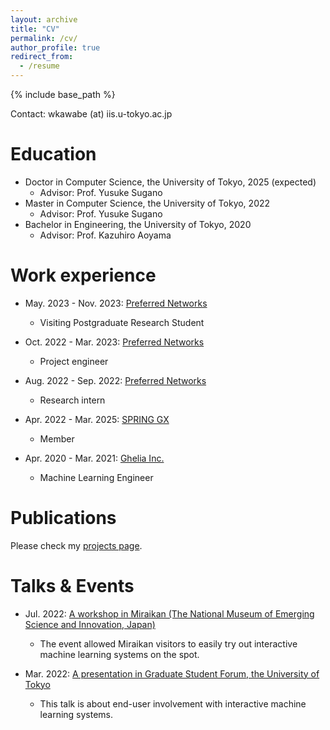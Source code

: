 ```yaml
---
layout: archive
title: "CV"
permalink: /cv/
author_profile: true
redirect_from:
  - /resume
---
```


{% include base_path %}

Contact: wkawabe (at) iis.u-tokyo.ac.jp

Education
======
* Doctor in Computer Science, the University of Tokyo, 2025 (expected)
  * Advisor: Prof. Yusuke Sugano
* Master in Computer Science, the University of Tokyo, 2022
  * Advisor: Prof. Yusuke Sugano
* Bachelor in Engineering, the University of Tokyo, 2020
  * Advisor: Prof. Kazuhiro Aoyama


Work experience
======
* May. 2023 - Nov. 2023: [Preferred Networks](https://www.preferred.jp/)
  * Visiting Postgraduate Research Student

* Oct. 2022 - Mar. 2023: [Preferred Networks](https://www.preferred.jp/)
  * Project engineer

* Aug. 2022 - Sep. 2022: [Preferred Networks](https://www.preferred.jp/)
  * Research intern
  
* Apr. 2022 - Mar. 2025: [SPRING GX](https://spring-gx.adm.s.u-tokyo.ac.jp/)
  * Member

* Apr. 2020 - Mar. 2021: [Ghelia Inc.](https://ghelia.com/)
  * Machine Learning Engineer


Publications
======
  Please check my [projects page](https://wkawabe.github.io/projects/).
  

Talks & Events
======
* Jul. 2022: [A workshop in Miraikan (The National Museum of Emerging Science and Innovation, Japan)](https://www.miraikan.jst.go.jp/events/202207302596.html)
  * The event allowed Miraikan visitors to easily try out interactive machine learning systems on the spot.

* Mar. 2022: [A presentation in Graduate Student Forum, the University of Tokyo](https://tcjs.u-tokyo.ac.jp/ja/archives/3170)
  * This talk is about end-user involvement with interactive machine learning systems.
